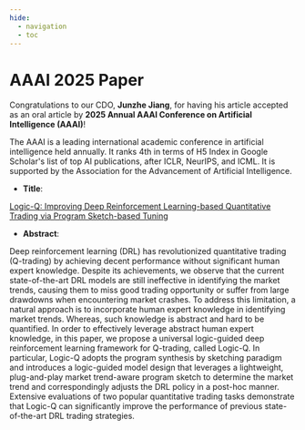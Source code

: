 ```yaml
---
hide: 
  - navigation
  - toc
---
```


# AAAI 2025 Paper

Congratulations to our CDO, **Junzhe Jiang**, for having his article accepted as an oral article by **2025 Annual AAAI Conference on Artificial Intelligence (AAAI)**!

The AAAI is a leading international academic conference in artificial intelligence held annually. It ranks 4th in terms of H5 Index in Google Scholar's list of top AI publications, after ICLR, NeurIPS, and ICML. It is supported by the Association for the Advancement of Artificial Intelligence. 

- **Title**: 

[Logic-Q: Improving Deep Reinforcement Learning-based Quantitative Trading via Program Sketch-based Tuning](https://openreview.net/forum?id=n3JINfLe0r)

- **Abstract**: 

Deep reinforcement learning (DRL) has revolutionized quantitative trading (Q-trading) by achieving decent performance without significant human expert knowledge. Despite its achievements, we observe that the current state-of-the-art DRL models are still ineffective in identifying the market trends, causing them to miss good trading opportunity or suffer from large drawdowns when encountering market crashes. To address this limitation, a natural approach is to incorporate human expert knowledge in identifying market trends. Whereas, such knowledge is abstract and hard to be quantified. In order to effectively leverage abstract human expert knowledge, in this paper, we propose a universal logic-guided deep reinforcement learning framework for Q-trading, called Logic-Q. In particular, Logic-Q adopts the program synthesis by sketching paradigm and introduces a logic-guided model design that leverages a lightweight, plug-and-play market trend-aware program sketch to determine the market trend and correspondingly adjusts the DRL policy in a post-hoc manner. Extensive evaluations of two popular quantitative trading tasks demonstrate that Logic-Q can significantly improve the performance of previous state-of-the-art DRL trading strategies.

<!-- - **Code**: 

[https://github.com/lilucse/SparseNetwork4DRL](https://github.com/lilucse/SparseNetwork4DRL) -->

